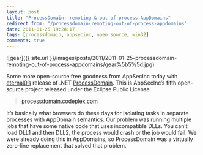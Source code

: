```yaml
---
layout: post
title: "ProcessDomain: remoting & out-of-process AppDomains"
redirect_from: "/processdomain-remoting-out-of-process-appdomains"
date: 2011-01-25 19:28:17
tags: [processdomain, appsecinc, open source, win32]
comments: true
---
```

![gear]({{ site.url }}/images/posts/2011/2011-01-25-processdomain-remoting-out-of-process-appdomains/gear%5b5%5d.jpg)

Some more open-source free goodness from AppSecInc today with [eternal0’s](http://www.codeplex.com/site/users/view/eternal0) release of .NET [ProcessDomain](http://processdomain.codeplex.com). This is AppSecInc’s fifth open-source project released under the Eclipse Public License.

> [processdomain.codeplex.com](http://processdomain.codeplex.com)

It’s basically what browsers do these days for isolating tasks in separate processes with AppDomain semantics. Our problem was running multiple jobs that have some native code that uses incompatible DLLs. You can’t load DLL1 and then DLL2, the process would crash or the job would fail. We were already doing this in AppDomains, so ProcessDomain was a virtually zero-line replacement that solved that problem.
